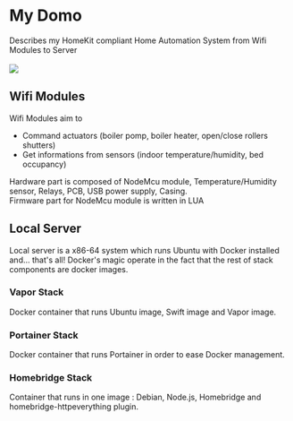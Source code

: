 # My Domo
Describes my HomeKit compliant Home Automation System from Wifi Modules to Server
<br><br>
![](https://docs.google.com/uc?id=0BxOSr4OUvNOfV3hVN3VzejZxbFk)
<br>
## Wifi Modules
Wifi Modules aim to 
- Command actuators (boiler pomp, boiler heater, open/close rollers shutters)
- Get informations from sensors (indoor temperature/humidity, bed occupancy)

Hardware part is composed of NodeMcu module, Temperature/Humidity sensor, Relays, PCB, USB power supply, Casing.
<br>
Firmware part for NodeMcu module is written in LUA
## Local Server
Local server is a x86-64 system which runs Ubuntu with Docker installed and... that's all! 
Docker's magic operate in the fact that the rest of stack components are docker images.
### Vapor Stack
Docker container that runs Ubuntu image, Swift image and Vapor image.
### Portainer Stack
Docker container that runs Portainer in order to ease Docker management.
### Homebridge Stack
Container that runs in one image : Debian, Node.js, Homebridge and homebridge-httpeverything plugin.


